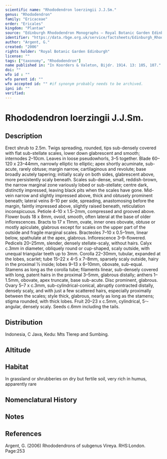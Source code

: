 ```yaml
---
scientific name: "Rhododendron loerzingii J.J.Sm."
genus: "Rhododendron"
family: "Ericaceae"
order: "Ericales"
kingdom: "Plantae"
source: "Edinburgh Rhododendron Monographs – Royal Botanic Garden Edinburgh"
identifier: "https://data.rbge.org.uk/service/factsheets/Edinburgh_Rhododendron_Monographs.xhtml"
author: "Argent, G."
created: "2006"
rights holder: "Royal Botanic Garden Edinburgh"
license: ""
tags: ["taxonomy", "Rhododendron"]
name published in: "In Koorders & Valeton, Bijdr. 1914. 13: 105, 107."
doi: ""
wfo id : ""
wfo parent id: ""
wfo accepted id: "" #if synonym probably needs to be archived.                      
ipni id: ""
verified:
---
```


                       

# Rhododendron loerzingii J.J.Sm.

## Description
Erect shrub to 2.5m. Twigs spreading, rounded, tips sub-densely covered with flat sub-stellate scales, lower down glabrescent and smooth; internodes 2–10cm. Leaves in loose pseudowhorls, 3–5 together. Blade 60–120 x 23–44mm, narrowly elliptic to elliptic; apex shortly acuminate, sub-acute, rarely obtuse; margin narrow, cartilaginous and revolute; base broadly acutely tapering; initially scaly on both sides, glabrescent above, more persistently scaly beneath. Scales sub-dense, small, reddish-brown, the narrow marginal zone variously lobed or sub-stellate; centre dark, distinctly impressed, leaving black pits when the scales have gone. Mid-vein narrow and slightly impressed above, thick and obtusely prominent beneath; lateral veins 8–10 per side, spreading, anastomosing before the margin, faintly impressed above, slightly raised beneath, reticulation inconspicuous. Petiole 4–10 x 1.5–2mm, compressed and grooved above. Flower buds 18 x 8mm, ovoid, smooth, often lateral at the base of older inflorescences. Bracts to 17 x 11mm, ovate, inner ones obovate, obtuse or mostly apic­ulate, glabrous except for scales on the upper part of the outside and fragile marginal scales. Bracteoles 7–10 x 0.5–1mm, linear below, spathulate at the apex, glabrous. Inflorescence 3–9-flowered. Pedicels 20–25mm, slender, densely stellate-scaly, without hairs. Calyx c.3mm in diameter, obliquely round or cup-shaped, scaly outside, with unequal triangular teeth up to 3mm. Corolla 22–30mm, tubular, expanded at the lobes, scarlet; tube 15–22 x 4–5 x 7–8mm, sparsely scaly outside, hairy in the proximal ½ inside; lobes 9–13 x 6–10mm, obovate, sub-equal. Stamens as long as the corolla tube; filaments linear, sub-densely covered with long, patent hairs in the proximal 3–5mm, glabrous distally; anthers 1–1.5mm, obovate, apex truncate, base sub-acute. Disc prominent, glabrous. Ovary 5–7 x c.3mm, sub-cylindrical-conical, abruptly contracted distally, densely scaly, and with just a few scattered hairs, especially proximally between the scales; style thick, glabrous, nearly as long as the stamens; stigma rounded, with thick lobes. Fruit 20–23 x c.5mm, cylindrical, 5-­angular, densely scaly. Seeds c.6mm including the tails.

## Distribution
Indonesia, C Java, Kedu: Mts Tlerep and Sumbing.

## Altitude


## Habitat
In grassland or shrubberies on dry but fertile soil, very rich in humus, apparently rare

## Nomenclatural History

                       
## Notes


## References

Argent, G. (2006) Rhododendrons of subgenus Vireya. RHS:London. Page:253

